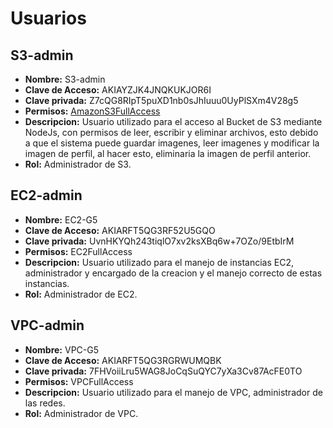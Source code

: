 # Usuarios

## S3-admin
* **Nombre:** S3-admin
* **Clave de Acceso:** AKIAYZJK4JNQKUKJOR6I
* **Clave privada:** Z7cQG8RIpT5puXD1nb0sJhIuuu0UyPlSXm4V28g5
* **Permisos:** [AmazonS3FullAccess](https://console.aws.amazon.com/iam/home?region=us-east-2#/policies/arn%3Aaws%3Aiam%3A%3Aaws%3Apolicy%2FAmazonS3FullAccess)
* **Descripcion:** Usuario utilizado para el acceso al Bucket de S3 mediante NodeJs, con permisos de leer, escribir y eliminar archivos, esto debido a que el sistema puede guardar imagenes, leer imagenes y modificar la imagen de perfil, al hacer esto, eliminaria la imagen de perfil anterior.
* **Rol:** Administrador de S3.

## EC2-admin
* **Nombre:** EC2-G5
* **Clave de Acceso:** AKIARFT5QG3RF52U5GQO
* **Clave privada:** UvnHKYQh243tiqlO7xv2ksXBq6w+7OZo/9EtbIrM
* **Permisos:** EC2FullAccess
* **Descripcion:** Usuario utilizado para el manejo de instancias EC2, administrador y encargado de la creacion y el manejo correcto de estas instancias.
* **Rol:** Administrador de EC2.

## VPC-admin
* **Nombre:** VPC-G5
* **Clave de Acceso:** AKIARFT5QG3RGRWUMQBK    
* **Clave privada:** 7FHVoiiLru5WAG8JoCqSuQYC7yXa3Cv87AcFE0TO
* **Permisos:** VPCFullAccess
* **Descripcion:** Usuario utilizado para el manejo de VPC, administrador de las redes.
* **Rol:** Administrador de VPC.